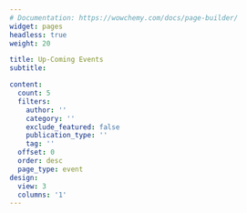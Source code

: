 ```yaml
---
# Documentation: https://wowchemy.com/docs/page-builder/
widget: pages
headless: true
weight: 20

title: Up-Coming Events
subtitle:

content:
  count: 5
  filters:
    author: ''
    category: ''
    exclude_featured: false
    publication_type: ''
    tag: ''
  offset: 0
  order: desc
  page_type: event
design:
  view: 3
  columns: '1'
---
```

